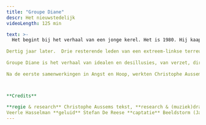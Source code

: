 ```yaml
---
title: "Groupe Diane"
descr: Het nieuwstedelijk
videoLength: 125 min

text: >-
  Het begint bij het verhaal van een jonge kerel. Het is 1980. Hij kaapt een lijnbus en eist radiozendtijd. Naïef idealisme in een tijdperk dat wordt getekend door economische crisis, bijzondere wetten en indexsprongen. Dreiging uit het oosten en protest, gewapende actie en geweld.  
  
Dertig jaar later.  Drie resterende leden van een extreem-linkse terreurgroep leven nog steeds ondergedoken en kunnen geen kant meer op.  Een geëngageerde prof zoekt contact met hen en sleurt een jonge activist mee.  
  
Groupe Diane is het verhaal van idealen en desillusies, van verzet, directe actie en geweld, van een wereld die in cirkeltjes draait, van de roep naar verandering en een ontluisterende conclusie.  
  
Na de eerste samenwerkingen in Angst en Hoop, werkten Christophe Aussems en Stijn Devillé volop samen in deze voorstelling over activisme

‍

**Credits**  

**regie & research** Christophe Aussems tekst, **research & (muziek)dramaturgie** Stijn Devillé  **spel** Sara Vertongen, Jonas Van Thielen, Michaël Pas, Pieter-Jan De Wyngaert, Suzanne Grotenhuis & Matthias van de Brul **muziek** Bert Hornikx & Gerrit Valckenaers **scenografie** Danny Cobbaut **lichtontwerp** Kishan Singh **kostuums**  
Veerle Hasselman **geluid** Stefan De Reese **captatie** Beeldstorm (Jan Bosteels)
---
```

